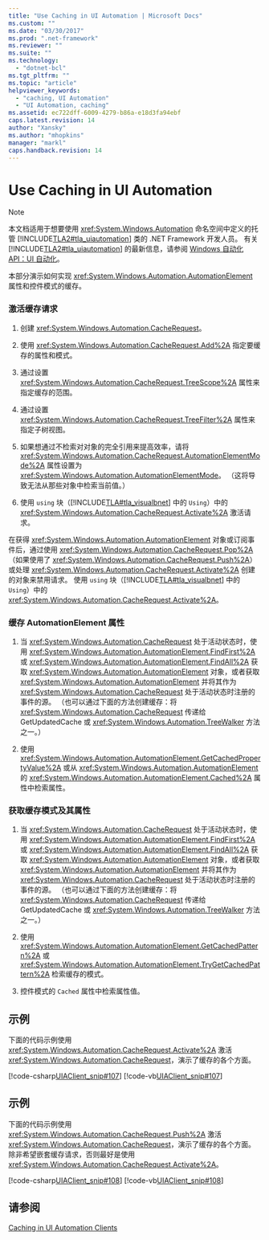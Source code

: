 ```yaml
---
title: "Use Caching in UI Automation | Microsoft Docs"
ms.custom: ""
ms.date: "03/30/2017"
ms.prod: ".net-framework"
ms.reviewer: ""
ms.suite: ""
ms.technology: 
  - "dotnet-bcl"
ms.tgt_pltfrm: ""
ms.topic: "article"
helpviewer_keywords: 
  - "caching, UI Automation"
  - "UI Automation, caching"
ms.assetid: ec722dff-6009-4279-b86a-e18d3fa94ebf
caps.latest.revision: 14
author: "Xansky"
ms.author: "mhopkins"
manager: "markl"
caps.handback.revision: 14
---
```

# Use Caching in UI Automation
> [!NOTE]
>  本文档适用于想要使用 <xref:System.Windows.Automation> 命名空间中定义的托管 [!INCLUDE[TLA2#tla_uiautomation](../../../includes/tla2sharptla-uiautomation-md.md)] 类的 .NET Framework 开发人员。 有关 [!INCLUDE[TLA2#tla_uiautomation](../../../includes/tla2sharptla-uiautomation-md.md)] 的最新信息，请参阅 [Windows 自动化 API：UI 自动化](http://go.microsoft.com/fwlink/?LinkID=156746)。  
  
 本部分演示如何实现 <xref:System.Windows.Automation.AutomationElement> 属性和控件模式的缓存。  
  
### 激活缓存请求  
  
1.  创建 <xref:System.Windows.Automation.CacheRequest>。  
  
2.  使用 <xref:System.Windows.Automation.CacheRequest.Add%2A> 指定要缓存的属性和模式。  
  
3.  通过设置 <xref:System.Windows.Automation.CacheRequest.TreeScope%2A> 属性来指定缓存的范围。  
  
4.  通过设置 <xref:System.Windows.Automation.CacheRequest.TreeFilter%2A> 属性来指定子树视图。  
  
5.  如果想通过不检索对对象的完全引用来提高效率，请将 <xref:System.Windows.Automation.CacheRequest.AutomationElementMode%2A> 属性设置为 <xref:System.Windows.Automation.AutomationElementMode>。 （这将导致无法从那些对象中检索当前值。）  
  
6.  使用 `using` 块（[!INCLUDE[TLA#tla_visualbnet](../../../includes/tlasharptla-visualbnet-md.md)] 中的 `Using`）中的 <xref:System.Windows.Automation.CacheRequest.Activate%2A> 激活请求。  
  
 在获得 <xref:System.Windows.Automation.AutomationElement> 对象或订阅事件后，通过使用 <xref:System.Windows.Automation.CacheRequest.Pop%2A>（如果使用了 <xref:System.Windows.Automation.CacheRequest.Push%2A>）或处理 <xref:System.Windows.Automation.CacheRequest.Activate%2A> 创建的对象来禁用请求。 使用 `using` 块（[!INCLUDE[TLA#tla_visualbnet](../../../includes/tlasharptla-visualbnet-md.md)] 中的 `Using`）中的 <xref:System.Windows.Automation.CacheRequest.Activate%2A>。  
  
### 缓存 AutomationElement 属性  
  
1.  当 <xref:System.Windows.Automation.CacheRequest> 处于活动状态时，使用 <xref:System.Windows.Automation.AutomationElement.FindFirst%2A> 或 <xref:System.Windows.Automation.AutomationElement.FindAll%2A> 获取 <xref:System.Windows.Automation.AutomationElement> 对象，或者获取 <xref:System.Windows.Automation.AutomationElement> 并将其作为 <xref:System.Windows.Automation.CacheRequest> 处于活动状态时注册的事件的源。 （也可以通过下面的方法创建缓存：将 <xref:System.Windows.Automation.CacheRequest> 传递给 GetUpdatedCache 或 <xref:System.Windows.Automation.TreeWalker> 方法之一。）  
  
2.  使用 <xref:System.Windows.Automation.AutomationElement.GetCachedPropertyValue%2A> 或从 <xref:System.Windows.Automation.AutomationElement> 的 <xref:System.Windows.Automation.AutomationElement.Cached%2A> 属性中检索属性。  
  
### 获取缓存模式及其属性  
  
1.  当 <xref:System.Windows.Automation.CacheRequest> 处于活动状态时，使用 <xref:System.Windows.Automation.AutomationElement.FindFirst%2A> 或 <xref:System.Windows.Automation.AutomationElement.FindAll%2A> 获取 <xref:System.Windows.Automation.AutomationElement> 对象，或者获取 <xref:System.Windows.Automation.AutomationElement> 并将其作为 <xref:System.Windows.Automation.CacheRequest> 处于活动状态时注册的事件的源。 （也可以通过下面的方法创建缓存：将 <xref:System.Windows.Automation.CacheRequest> 传递给 GetUpdatedCache 或 <xref:System.Windows.Automation.TreeWalker> 方法之一。）  
  
2.  使用 <xref:System.Windows.Automation.AutomationElement.GetCachedPattern%2A> 或 <xref:System.Windows.Automation.AutomationElement.TryGetCachedPattern%2A> 检索缓存的模式。  
  
3.  控件模式的 `Cached` 属性中检索属性值。  
  
## 示例  
 下面的代码示例使用 <xref:System.Windows.Automation.CacheRequest.Activate%2A> 激活 <xref:System.Windows.Automation.CacheRequest>，演示了缓存的各个方面。  
  
 [!code-csharp[UIAClient_snip#107](../../../samples/snippets/csharp/VS_Snippets_Wpf/UIAClient_snip/CSharp/ClientForm.cs#107)]
 [!code-vb[UIAClient_snip#107](../../../samples/snippets/visualbasic/VS_Snippets_Wpf/UIAClient_snip/VisualBasic/ClientForm.vb#107)]  
  
## 示例  
 下面的代码示例使用 <xref:System.Windows.Automation.CacheRequest.Push%2A> 激活 <xref:System.Windows.Automation.CacheRequest>，演示了缓存的各个方面。 除非希望嵌套缓存请求，否则最好是使用 <xref:System.Windows.Automation.CacheRequest.Activate%2A>。  
  
 [!code-csharp[UIAClient_snip#108](../../../samples/snippets/csharp/VS_Snippets_Wpf/UIAClient_snip/CSharp/ClientForm.cs#108)]
 [!code-vb[UIAClient_snip#108](../../../samples/snippets/visualbasic/VS_Snippets_Wpf/UIAClient_snip/VisualBasic/ClientForm.vb#108)]  
  
## 请参阅  
 [Caching in UI Automation Clients](../../../docs/framework/ui-automation/caching-in-ui-automation-clients.md)